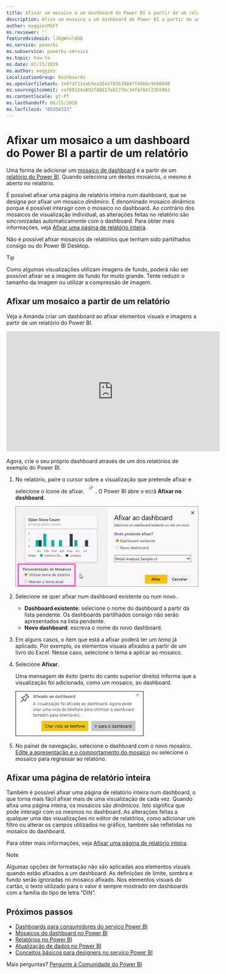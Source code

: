 ```yaml
---
title: Afixar um mosaico a um dashboard do Power BI a partir de um relatório
description: Afixe um mosaico a um dashboard do Power BI a partir de um relatório.
author: maggiesMSFT
ms.reviewer: ''
featuredvideoid: lJKgWnvl6bQ
ms.service: powerbi
ms.subservice: powerbi-service
ms.topic: how-to
ms.date: 07/23/2019
ms.author: maggies
LocalizationGroup: Dashboards
ms.openlocfilehash: 1e0fdf11eab5ea264e78363984ff49bbc95660d8
ms.sourcegitcommit: caf60154a092f88617eb177bc34fb784f2365962
ms.contentlocale: pt-PT
ms.lasthandoff: 06/25/2020
ms.locfileid: "85354323"
---
```

# <a name="pin-a-tile-to-a-power-bi-dashboard-from-a-report"></a>Afixar um mosaico a um dashboard do Power BI a partir de um relatório

Uma forma de adicionar um [mosaico de dashboard](../consumer/end-user-tiles.md) é a partir de um [relatório do Power BI](../consumer/end-user-reports.md). Quando seleciona um destes mosaicos, o mesmo é aberto no relatório.

É possível afixar uma página de relatório inteira num dashboard, que se designa por afixar um mosaico *dinâmico*. É denominado mosaico dinâmico porque é possível interagir com o mosaico no dashboard. Ao contrário dos mosaicos de visualização individual, as alterações feitas no relatório são sincronizadas automaticamente com o dashboard. Para obter mais informações, veja [Afixar uma página de relatório inteira](#pin-an-entire-report-page).

Não é possível afixar mosaicos de relatórios que tenham sido partilhados consigo ou do Power BI Desktop. 

> [!TIP]
> Como algumas visualizações utilizam imagens de fundo, poderá não ser possível afixar se a imagem de fundo for muito grande. Tente reduzir o tamanho da imagem ou utilizar a compressão de imagem.  
> 
> 

## <a name="pin-a-tile-from-a-report"></a>Afixar um mosaico a partir de um relatório
Veja a Amanda criar um dashboard ao afixar elementos visuais e imagens a partir de um relatório do Power BI.
    

<iframe width="560" height="315" src="https://www.youtube.com/embed/lJKgWnvl6bQ" frameborder="0" allowfullscreen></iframe>

Agora, crie o seu próprio dashboard através de um dos relatórios de exemplo do Power BI.

1. No relatório, paire o cursor sobre a visualização que pretende afixar e selecione o ícone de afixar. ![Ícone de afixar](media/service-dashboard-pin-tile-from-report/pbi_pintile_small.png). O Power BI abre o ecrã **Afixar no dashboard**.
   
     ![Janela Afixar no dashboard](media/service-dashboard-pin-tile-from-report/pbi_themes2.png)
2. Selecione se quer afixar num dashboard existente ou num novo.
   
   * **Dashboard existente**: selecione o nome do dashboard a partir da lista pendente. Os dashboards partilhados consigo não serão apresentados na lista pendente.
   * **Novo dashboard**: escreva o nome do novo dashboard.
3. Em alguns casos, o item que está a afixar poderá ter um *tema* já aplicado. Por exemplo, os elementos visuais afixados a partir de um livro do Excel. Nesse caso, selecione o tema a aplicar ao mosaico.
4. Selecione **Afixar**.
   
   Uma mensagem de êxito (perto do canto superior direito) informa que a visualização foi adicionada, como um mosaico, ao dashboard.
   
   ![Mensagem de êxito](media/service-dashboard-pin-tile-from-report/pinsuccess.png)
5. No painel de navegação, selecione o dashboard com o novo mosaico. [Edite a apresentação e o comportamento do mosaico](service-dashboard-edit-tile.md) ou selecione o mosaico para regressar ao relatório.

## <a name="pin-an-entire-report-page"></a>Afixar uma página de relatório inteira
Também é possível afixar uma página de relatório inteira num dashboard, o que torna mais fácil afixar mais de uma visualização de cada vez. Quando afixa uma página inteira, os mosaicos são *dinâmicos*. Isto significa que pode interagir com os mesmos no dashboard. As alterações feitas a qualquer uma das visualizações no editor de relatórios, como adicionar um filtro ou alterar os campos utilizados no gráfico, também são refletidas no mosaico do dashboard.  

Para obter mais informações, veja [Afixar uma página de relatório inteira](service-dashboard-pin-live-tile-from-report.md).

> [!NOTE]
> Algumas opções de formatação não são aplicadas aos elementos visuais quando estão afixados a um dashboard. As definições de limite, sombra e fundo serão ignoradas no mosaico afixado. Nos elementos visuais do cartão, o texto utilizado para o valor é sempre mostrado em dashboards com a família do tipo de letra “DIN”. 
> 
>

## <a name="next-steps"></a>Próximos passos
- [Dashboards para consumidores do serviço Power BI](../consumer/end-user-dashboards.md)
- [Mosaicos do dashboard no Power BI](../consumer/end-user-tiles.md)
- [Relatórios no Power BI](../consumer/end-user-reports.md)
- [Atualização de dados no Power BI](../connect-data/refresh-data.md)
- [Conceitos básicos para designers no serviço Power BI](../fundamentals/service-basic-concepts.md)

Mais perguntas? [Pergunte à Comunidade do Power BI](https://community.powerbi.com/)
